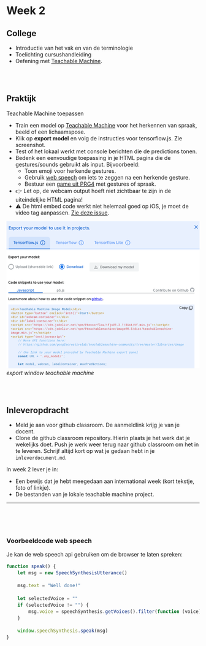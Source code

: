 # Week 2

## College

- Introductie van het vak en van de terminologie
- Toelichting cursushandleiding
- Oefening met [Teachable Machine](https://teachablemachine.withgoogle.com). 

<br>
<br>

## Praktijk

Teachable Machine toepassen

- Train een model op [Teachable Machine](https://teachablemachine.withgoogle.com) voor het herkennen van spraak, beeld of een lichaamspose.
- Klik op **export model** en volg de instructies voor tensorflow.js. Zie screenshot.
- Test of het lokaal werkt met console berichten die de predictions tonen.
- Bedenk een eenvoudige toepassing in je HTML pagina die de gestures/sounds gebruikt als input. Bijvoorbeeld:
    - Toon emoji voor herkende gestures.
    - Gebruik [web speech](#speech) om iets te zeggen na een herkende gesture.
    - Bestuur een [game uit PRG4](https://github.com/HR-CMGT/Typescript) met gestures of spraak.
- 👉 Let op, de webcam output hoeft niet zichtbaar te zijn in de uiteindelijke HTML pagina!
- ⚠️ De html embed code werkt niet helemaal goed op iOS, je moet de video tag aanpassen. [Zie deze issue](https://github.com/googlecreativelab/teachablemachine-community/issues/73).

![tmexport](../images/tm-download.png)
*export window teachable machine*




<br>
<br>

## Inleveropdracht

- Meld je aan voor github classroom. De aanmeldlink krijg je van je docent.
- Clone de github classroom repository. Hierin plaats je het werk dat je wekelijks doet. Push je werk weer terug naar github classroom om het in te leveren. Schrijf altijd kort op wat je gedaan hebt in je `inleverdocument.md`.

In week 2 lever je in:
- Een bewijs dat je hebt meegedaan aan international week (kort tekstje, foto of linkje).
- De bestanden van je lokale teachable machine project.

---
<br>
<br>
<br>

### Voorbeeldcode web speech

Je kan de web speech api gebruiken om de browser te laten spreken:

```javascript
function speak() {
    let msg = new SpeechSynthesisUtterance()

    msg.text = "Well done!"

    let selectedVoice = ""
    if (selectedVoice != "") {
        msg.voice = speechSynthesis.getVoices().filter(function (voice) { return voice.name == selectedVoice; })[0]
    }

    window.speechSynthesis.speak(msg)
}
```
